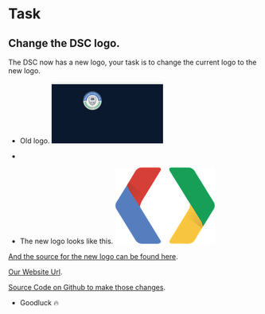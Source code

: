 # Task

## Change the DSC logo. 

The DSC now has a new logo, your task is to change the current logo to the new logo.

- Old logo.
![Current logo](https://github.com/CodeClubPh/codeclubph/blob/master/src/images/assets/screenshot.png)

- 
- The new logo looks like this.
![new logo](https://github.com/CodeClubPh/codeclubph/blob/master/src/images/assets/dsclogo.png)

[And the source for the new logo can be found here](https://github.com/CodeClubPh/codeclubph/blob/master/src/images/assets/dsclogo.png).

[Our Website Url](http://codeclubph.tech).

[Source Code on Github to make those changes](https://github.com/CodeClubPh/codeclubph).

* Goodluck 🔥
